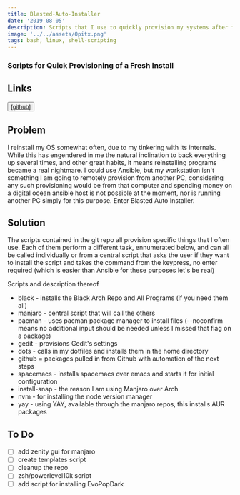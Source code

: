 ```yaml
---
title: Blasted-Auto-Installer
date: '2019-08-05'
description: Scripts that I use to quickly provision my systems after fresh installs
image: '../../assets/Opitx.png'
tags: bash, linux, shell-scripting
---
```


### Scripts for Quick Provisioning of a Fresh Install
## Links
<button className="nav-btn  ml-2">
   <a href="https://github.com/Thomashighbaugh/Blasted-Auto-Installer">
   [github]
   </a>
</button>


## Problem

I reinstall my OS somewhat often, due to my tinkering with its internals. While this has engendered in me the natural inclination to back everything up several times, and other great habits, it means reinstalling programs became a real nightmare. I could use Ansible, but my workstation isn't something I am going to remotely provision from another PC, considering any such provisioning would be from that computer and spending money on a digital ocean ansible host is not possible at the moment, nor is running another PC simply for this purpose. Enter Blasted Auto Installer.

## Solution

The scripts contained in the git repo all provision specific things that I often use. Each of them perform a different task, ennumerated below, and can all be called individually or from a central script that asks the user if they want to install the script and takes the command from the keypress, no enter required (which is easier than Ansible for these purposes let's be real)

Scripts and description thereof

- black - installs the Black Arch Repo and All Programs (if you need them all)
- manjaro - central script that will call the others
- pacman - uses pacman package manager to install files (--noconfirm means no additional input should be needed unless I missed that flag on a package)
- gedit - provisions Gedit's settings
- dots - calls in my dotfiles and installs them in the home directory
- github = packages pulled in from Github with automation of the next steps
- spacemacs - installs spacemacs over emacs and starts it for initial configuration
- install-snap - the reason I am using Manjaro over Arch
- nvm - for installing the node version manager
- yay - using YAY, available through the manjaro repos, this installs AUR packages

## To Do

- [ ] add zenity gui for manjaro
- [ ] create templates script
- [ ] cleanup the repo
- [ ] zsh/powerlevel10k script
- [ ] add script for installing EvoPopDark
